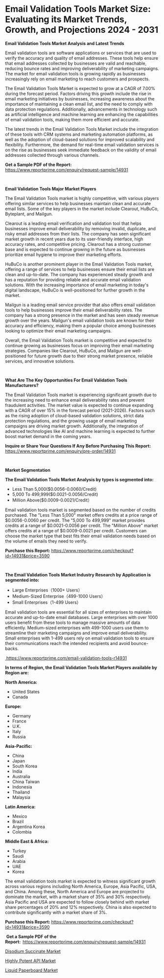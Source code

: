 <p><h1>Email Validation Tools Market Size: Evaluating its Market Trends, Growth, and Projections 2024 - 2031</h1></p><p><strong>Email Validation Tools Market Analysis and Latest Trends</strong></p>
<p><p>Email validation tools are software applications or services that are used to verify the accuracy and quality of email addresses. These tools help ensure that email addresses collected by businesses are valid and reachable, reducing bounce rates and improving deliverability of marketing campaigns. The market for email validation tools is growing rapidly as businesses increasingly rely on email marketing to reach customers and prospects.</p><p>The Email Validation Tools Market is expected to grow at a CAGR of 7.00% during the forecast period. Factors driving this growth include the rise in email marketing initiatives by businesses, increasing awareness about the importance of maintaining a clean email list, and the need to comply with data protection regulations. Additionally, advancements in technology such as artificial intelligence and machine learning are enhancing the capabilities of email validation tools, making them more efficient and accurate.</p><p>The latest trends in the Email Validation Tools Market include the integration of these tools with CRM systems and marketing automation platforms, as well as the adoption of cloud-based solutions for improved scalability and flexibility. Furthermore, the demand for real-time email validation services is on the rise as businesses seek immediate feedback on the validity of email addresses collected through various channels.</p></p>
<p><strong>Get a Sample PDF of the Report:&nbsp;</strong> <a href="https://www.reportprime.com/enquiry/request-sample/14931">https://www.reportprime.com/enquiry/request-sample/14931</a></p>
<p>&nbsp;</p>
<p><strong>Email Validation Tools Major Market Players</strong></p>
<p><p>The Email Validation Tools market is highly competitive, with various players offering similar services to help businesses maintain clean and accurate email lists. Some of the key players in the market include Clearout, HuBuCo, Byteplant, and Mailgun.</p><p>Clearout is a leading email verification and validation tool that helps businesses improve email deliverability by removing invalid, duplicate, and risky email addresses from their lists. The company has seen significant market growth in recent years due to its user-friendly interface, high accuracy rates, and competitive pricing. Clearout has a strong customer base and is expected to continue growing in the future as businesses prioritize email hygiene to improve their marketing efforts.</p><p>HuBuCo is another prominent player in the Email Validation Tools market, offering a range of services to help businesses ensure their email lists are clean and up-to-date. The company has experienced steady growth and has a reputation for providing reliable and accurate email validation solutions. With the increasing importance of email marketing in today's digital landscape, HuBuCo is well-positioned for further growth in the market.</p><p>Mailgun is a leading email service provider that also offers email validation tools to help businesses improve their email deliverability rates. The company has a strong presence in the market and has seen steady revenue growth over the years. Mailgun's email validation tools are known for their accuracy and efficiency, making them a popular choice among businesses looking to optimize their email marketing campaigns.</p><p>Overall, the Email Validation Tools market is competitive and expected to continue growing as businesses focus on improving their email marketing strategies. Companies like Clearout, HuBuCo, and Mailgun are well-positioned for future growth due to their strong market presence, reliable services, and innovative solutions.</p></p>
<p>&nbsp;</p>
<p><strong>What Are The Key Opportunities For Email Validation Tools Manufacturers?</strong></p>
<p><p>The Email Validation Tools market is experiencing significant growth due to the increasing need to enhance email deliverability rates and prevent fraudulent activities. The market value is expected to continue expanding with a CAGR of over 15% in the forecast period (2021-2026). Factors such as the rising adoption of cloud-based validation solutions, strict data protection regulations, and the growing usage of email marketing campaigns are driving market growth. Additionally, the integration of advanced technologies like AI and machine learning is expected to further boost market demand in the coming years.</p></p>
<p><strong>Inquire or Share Your Questions If Any Before Purchasing This Report:</strong> <a href="https://www.reportprime.com/enquiry/pre-order/14931">https://www.reportprime.com/enquiry/pre-order/14931</a></p>
<p>&nbsp;</p>
<p><strong>Market Segmentation</strong></p>
<p><strong>The Email Validation Tools Market Analysis by types is segmented into:</strong></p>
<p><ul><li>Less Than 5,000($0.0056-0.0060/Credit)</li><li>5,000 To 499,999($0.0021-0.0056/Credit)</li><li>Million Above($0.0009-0.0021/Credit）</li></ul></p>
<p><p>Email validation tools market is segmented based on the number of credits purchased. The "Less Than 5,000" market offers credits at a price range of $0.0056-0.0060 per credit. The "5,000 To 499,999" market provides credits at a range of $0.0021-0.0056 per credit. The "Million Above" market offers credits at a range of $0.0009-0.0021 per credit. Customers can choose the market type that best fits their email validation needs based on the volume of emails they need to verify.</p></p>
<p><strong>Purchase this Report:&nbsp;</strong><a href="https://www.reportprime.com/checkout?id=14931&price=3590">https://www.reportprime.com/checkout?id=14931&price=3590</a></p>
<p>&nbsp;</p>
<p><strong>The Email Validation Tools Market Industry Research by Application is segmented into:</strong></p>
<p><ul><li>Large Enterprises（1000+ Users）</li><li>Medium-Sized Enterprise（499-1000 Users）</li><li>Small Enterprises（1-499 Users）</li></ul></p>
<p><p>Email validation tools are essential for all sizes of enterprises to maintain accurate and up-to-date email databases. Large enterprises with over 1000 users benefit from these tools to manage massive amounts of data efficiently. Medium-sized enterprises with 499-1000 users use them to streamline their marketing campaigns and improve email deliverability. Small enterprises with 1-499 users rely on email validation tools to ensure their communications reach the intended recipients and avoid bounce-backs.</p></p>
<p><a href="https://www.reportprime.com/email-validation-tools-r14931">&nbsp;https://www.reportprime.com/email-validation-tools-r14931</a></p>
<p><strong>In terms of Region, the Email Validation Tools Market Players available by Region are:</strong></p>
<p>
    <p> <strong> North America: </strong>
        <ul>
            <li>United States</li>
            <li>Canada</li>
        </ul>
        </p> 
    <p> <strong> Europe: </strong>
        <ul>
            <li>Germany</li>
            <li>France</li>
            <li>U.K.</li>
            <li>Italy</li>
            <li>Russia</li>
        </ul>
        </p> 
    <p> <strong> Asia-Pacific: </strong>
        <ul>
            <li>China</li>
            <li>Japan</li>
            <li>South Korea</li>
            <li>India</li>
            <li>Australia</li>
            <li>China Taiwan</li>
            <li>Indonesia</li>
            <li>Thailand</li>
            <li>Malaysia</li>
        </ul>
        </p> 
    <p> <strong> Latin America: </strong>
        <ul>
            <li>Mexico</li>
            <li>Brazil</li>
            <li>Argentina Korea</li>
            <li>Colombia</li>
        </ul>
        </p> 
    <p> <strong> Middle East & Africa: </strong>
        <ul>
            <li>Turkey</li>
            <li>Saudi</li>
            <li>Arabia</li>
            <li>UAE</li>
            <li>Korea</li>
        </ul>
    </p>
    </p>
<p><p>The email validation tools market is expected to witness significant growth across various regions including North America, Europe, Asia Pacific, USA, and China. Among these, North America and Europe are projected to dominate the market, with a market share of 35% and 30% respectively. Asia Pacific and USA are expected to follow closely behind with market share percentages of 20% and 12% respectively. China is also expected to contribute significantly with a market share of 3%.</p></p>
<p><strong>Purchase this Report: </strong><a href="https://www.reportprime.com/checkout?id=14931&price=3590">https://www.reportprime.com/checkout?id=14931&price=3590</a></p>
<p>&nbsp;<strong>Get a Sample PDF of the Report:&nbsp;&nbsp;</strong><a href="https://www.reportprime.com/enquiry/request-sample/14931">https://www.reportprime.com/enquiry/request-sample/14931</a></p>
<p><strong></strong></p>
<p><p><a href="https://www.linkedin.com/pulse/disodium-succinate-market-size-share-global-analysis-report-4q04e?trackingId=8rQQ0n9lhrFJ9bBEONbf4g%3D%3D">Disodium Succinate Market</a></p><p><a href="https://www.linkedin.com/pulse/highly-potent-api-market-goal-estimating-size-future-growth-owxce?trackingId=LUSxyPTF0jfGS6EU2qRiaA%3D%3D">Highly Potent API Market</a></p><p><a href="https://www.linkedin.com/pulse/liquid-paperboard-market-size-evaluating-its-trends-mrcee?trackingId=az0Mk9Ws4Vq3UHFXcmGvIA%3D%3D">Liquid Paperboard Market</a></p></p>